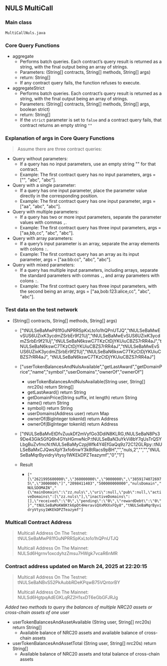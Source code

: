 ## NULS MultiCall

### Main class

`MultiCallNuls.java`

### Core Query Functions

- aggregate
    - Performs batch queries. Each contract’s query result is returned as a string, with the final output being an array of strings.
    - Parameters: (String[] contracts, String[] methods, String[] args)
    - return: String[]
    - If any contract query fails, the function refuses to execute.
- aggregateStrict
    - Performs batch queries. Each contract’s query result is returned as a string, with the final output being an array of strings.
    - Parameters: (String[] contracts, String[] methods, String[] args, boolean strict)
    - return: String[]
    - If the `strict` parameter is set to `false` and a contract query fails, that contract returns an empty string `""`

### Explanation of args in Core Query Functions

> Assume there are three contract queries:

- Query without parameters:
    - If a query has no input parameters, use an empty string "" for that contract.
    - Example: The first contract query has no input parameters, args = ["", "abc", "abc"].
- Query with a single parameter:
    - If a query has one input parameter, place the parameter value directly in the corresponding position.
    - Example: The first contract query has one input parameter, args = ["aa", "abc", "abc"].
- Query with multiple parameters:
    - If a query has two or more input parameters, separate the parameter values with commas `,`.
    - Example: The first contract query has three input parameters, args = ["aa,bb,cc", "abc", "abc"].
- Query with array parameters:
    - If a query’s input parameter is an array, separate the array elements with colons `:`.
    - Example: The first contract query has an array as its input parameter, args = ["aa:bb:cc", "abc", "abc"].
- Query with mixed parameters:
    - If a query has multiple input parameters, including arrays, separate the standard parameters with commas `,`, and array parameters with colons `:`.
    - Example: The first contract query has three input parameters, with the second being an array, args = ["aa,bob:123:alice,cc", "abc", "abc"].

### Test data on the test network

- (String[] contracts, String[] methods, String[] args)

    - ["tNULSeBaMwP81fGuNPRRSpKxLto1o1hQPnUTJQ","tNULSeBaMwEvSUS6UZixK3ycdmZSrbEr9f21Uj","tNULSeBaMwEvSUS6UZixK3ycdmZSrbEr9f21Uj","tNULSeBaN6kswC7TKzCtDjYKUiuCBZS7rRR4aJ","tNULSeBaN6kswC7TKzCtDjYKUiuCBZS7rRR4aJ","tNULSeBaMwEvSUS6UZixK3ycdmZSrbEr9f21Uj","tNULSeBaN6kswC7TKzCtDjYKUiuCBZS7rRR4aJ", "tNULSeBaN6kswC7TKzCtDjYKUiuCBZS7rRR4aJ"]
    - ["userTokenBalancesAndNulsAvailable","getLastAward","getDomainPrice","name","symbol","userDomains","ownerOf","ownerOf"]
        - userTokenBalancesAndNulsAvailable(String user, String[] nrc20s) return String[]
        - getLastAward() return String
        - getDomainPrice(String suffix, int length) return String
        - name() return String
        - symbol() return String
        - userDomains(Address user) return Map
        - ownerOf(BigInteger tokenId) return Address
        - ownerOf(BigInteger tokenId) return Address
    - ["tNULSeBaMvEtDfvZuukDf2mVyfGo3DdiN8KLRG,tNULSeBaN8Ps39De43Gik5GfQ6h4GYsHGmwNcP:tNULSeBaN3uYkVi8bY7qUsTrQSYLbgBuZvfmcN:tNULSeBaMyCzpjWfk4Y4EfGaQq9z72C12GLRpy::tNULSeBaMxCJQwsXpY3xfo6nwY3k8tRacs9pBH","","nuls,2","","","tNULSeBaMqrByvidryVtysy1WKEkDPZTeazymf","0","1"]

    - Result
        - `["[\"2621995600000\",\"360000000\",\"9000000\",\"38591740726975\",\"3000000\"]","2098411403","500000000000","nulsDomain","NULSDOMAIN","{\"mainDomain\":\"zz.nuls\",\"uri\":null,\"pub\":null,\"activeDomains\":[\"zz.nuls\"],\"inactiveDomains\":[],\"received\":\"0\",\"pending\":\"0\",\"rewardDebt\":\"0\"}","tNULSeBaMoKW8Ktk6pDt4HeravsQXxMXXxFQy8","tNULSeBaMqrByvidryVtysy1WKEkDPZTeazymf"]
`

### Multicall Contract Address

> Multicall Address On The Testnet: tNULSeBaMwP81fGuNPRRSpKxLto1o1hQPnUTJQ
>
> Multicall Address On The Mainnet: NULSd6Hgrnv1oxcdyhzZmsu7HWgk7vcaR6nMR

### Contract address updated on March 24, 2025 at 22:20:15

> Multicall Address On The Testnet: tNULSeBaNBvS52PkAubbRDeKPqwB75VQntorBY
>
> Multicall Address On The Mainnet: NULSd6HgtpqAdEGKLqRZ2H1sxDT6eGbGFJRJg

_Added two methods to query the balances of multiple NRC20 assets or cross-chain assets of one user_

- userTokenBalancesAndAssetAvailable (String user, String[] nrc20s) return String[]
  - Available balance of NRC20 assets and available balance of cross-chain assets
- userTokenBalancesAndAssetTotal (String user, String[] nrc20s) return String[]
  - Available balance of NRC20 assets and total balance of cross-chain assets

